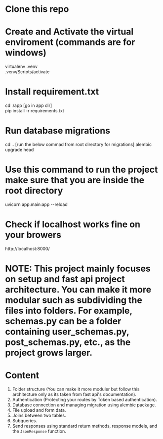 # Clone this repo

# Create and Activate the virtual enviroment (commands are for windows)
virtualenv .venv  <br />
.venv/Scripts/activate

# Install requirement.txt
cd ./app [go in app dir]  <br />
pip install -r requirements.txt

# Run database migrations
cd .. [run the below commad from root directory for migrations]
alembic upgrade head

# Use this command to run the project make sure that you are inside the root directory
uvicorn app.main:app --reload

# Check if localhost works fine on your browers
http://localhost:8000/

# NOTE: This project mainly focuses on setup and fast api project architecture. You can make it more modular such as subdividing the files into folders. For example, schemas.py can be a folder containing user_schemas.py, post_schemas.py, etc., as the project grows larger.


# Content
1) Folder structure (You can make it more moduler but follow this architecture only as its taken from fast api's documentation).
2) Authentication (Protecting your routes by Token based authentication).
3) Database connection and managing migration using alembic package.
4) File upload and form data.
5) Joins between two tables.
6) Subqueries.
7) Send responses using standard return methods, response models, and the `JsonResponse` function.